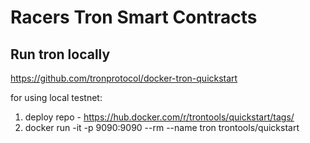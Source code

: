 # Racers Tron Smart Contracts #

## Run tron locally ##

https://github.com/tronprotocol/docker-tron-quickstart

for using local testnet:
1) deploy repo - https://hub.docker.com/r/trontools/quickstart/tags/
2) docker run -it  -p 9090:9090 --rm --name tron trontools/quickstart